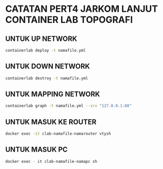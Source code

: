 # CATATAN PERT4 JARKOM LANJUT CONTAINER LAB TOPOGRAFI

 ## UNTUK UP NETWORK

```bash 
containerlab deploy -t namafile.yml
```

## UNTUK DOWN NETWORK 
```bash
containerlab destroy -t namafile.yml
```

## UNTUK MAPPING NETWORK 
```bash
containerlab graph -t namafile.yml --srv "127.0.0.1:80"
```

## UNTUK MASUK KE ROUTER 
```bash
docker exec -it clab-namafile-namarouter vtysh
```

## UNTUK MASUK PC
```bash
docker exec - it clab-namafile-namapc sh
```